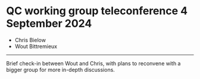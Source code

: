 # QC working group teleconference 4 September 2024

- Chris Bielow
- Wout Bittremieux

---

Brief check-in between Wout and Chris, with plans to reconvene with a bigger group for more in-depth discussions.
